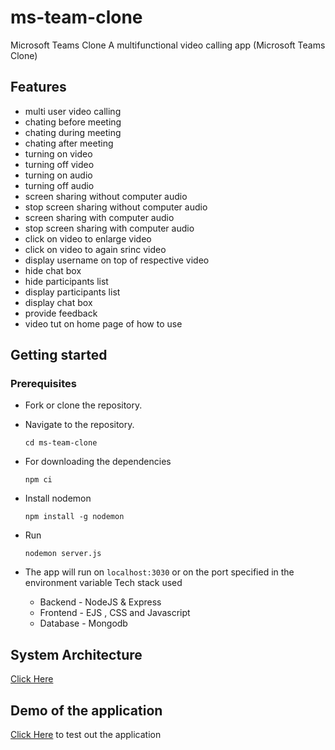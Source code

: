 # ms-team-clone
Microsoft Teams Clone
A multifunctional video calling app (Microsoft Teams Clone)

## Features
* multi user video calling
* chating before meeting
* chating during meeting
* chating after meeting
* turning on video
* turning off video
* turning on audio
* turning off audio
* screen sharing without computer audio
* stop screen sharing without computer audio
* screen sharing with computer audio
* stop screen sharing with computer audio
* click on video to enlarge video
* click on video to again srinc video
* display username on top of respective video
* hide chat box
* hide participants list
* display participants list
* display chat box
* provide feedback
* video tut on home page of how to use

## Getting started

### Prerequisites
- Fork or clone the repository.
- Navigate to the repository.
    ```
    cd ms-team-clone
    ```
- For downloading the dependencies
    ```
    npm ci
    ```
- Install nodemon 
    ```
    npm install -g nodemon
    ```

- Run 
    ```
    nodemon server.js
    ```

- The app will run on `localhost:3030` or on the port specified in the environment variable 
    Tech stack used
    * Backend - NodeJS & Express 
    * Frontend - EJS , CSS and Javascript
    * Database - Mongodb
    
## System Architecture
[Click Here](https://raw.githubusercontent.com/sachin-611/ms-team-clone/main/Untitled%20Diagram.jpg) 

## Demo of the application
[Click Here](https://protected-anchorage-09692.herokuapp.com/) to test out the application
